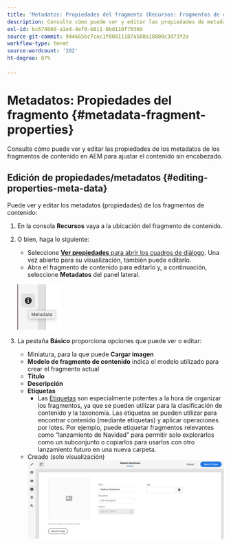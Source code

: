 ```yaml
---
title: 'Metadatos: Propiedades del fragmento (Recursos: Fragmentos de contenido)'
description: Consulte cómo puede ver y editar las propiedades de metadatos de los fragmentos de contenido de
exl-id: bc67480d-a1e4-4ef9-b811-8bd110f70369
source-git-commit: 944665bc7cac1f00811187a508a18800c3d73f2a
workflow-type: tm+mt
source-wordcount: '202'
ht-degree: 87%

---
```


# Metadatos: Propiedades del fragmento {#metadata-fragment-properties}

Consulte cómo puede ver y editar las propiedades de los metadatos de los fragmentos de contenido en AEM para ajustar el contenido sin encabezado.

## Edición de propiedades/metadatos {#editing-properties-meta-data}

Puede ver y editar los metadatos (propiedades) de los fragmentos de contenido:

1. En la consola **Recursos** vaya a la ubicación del fragmento de contenido.
2. O bien, haga lo siguiente:

   * Seleccione [**Ver propiedades** para abrir los cuadros de diálogo](/help/assets/manage-digital-assets.md#editing-properties). Una vez abierto para su visualización, también puede editarlo.
   * Abra el fragmento de contenido para editarlo y, a continuación, seleccione **Metadatos** del panel lateral.

   ![metadatos](assets/cfm-metadata-01.png)

3. La pestaña **Básico** proporciona opciones que puede ver o editar:

   * Miniatura, para la que puede **Cargar imagen**
   * **Modelo de fragmento de contenido** indica el modelo utilizado para crear el fragmento actual
   * **Título**
   * **Descripción**
   * **Etiquetas**
      * Las [Etiquetas](/help/sites-cloud/authoring/features/tags.md) son especialmente potentes a la hora de organizar los fragmentos, ya que se pueden utilizar para la clasificación de contenido y la taxonomía. Las etiquetas se pueden utilizar para encontrar contenido (mediante etiquetas) y aplicar operaciones por lotes.
Por ejemplo, puede etiquetar fragmentos relevantes como “lanzamiento de Navidad” para permitir solo explorarlos como un subconjunto o copiarlos para usarlos con otro lanzamiento futuro en una nueva carpeta.
   * Creado (solo visualización)
   ![metadatos](assets/cfm-metadata-02.png)
